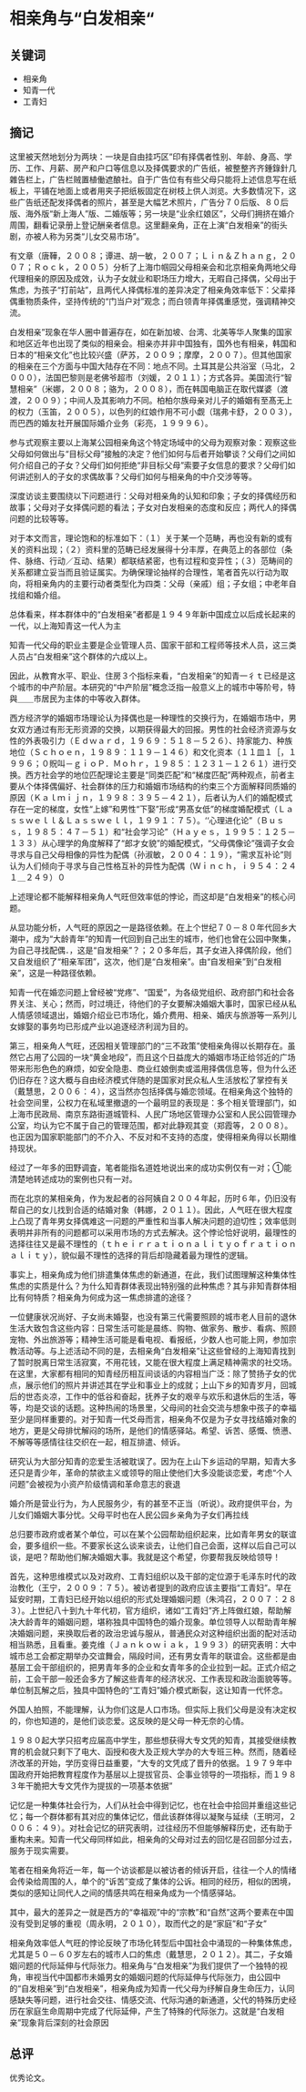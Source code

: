 # 相亲角与“白发相亲“

## 关键词

- 相亲角
- 知青一代
- 工青妇



## 摘记

这里被天然地划分为两块：一块是自由挂巧区”印有择偶者性别、年龄、身高、学历、工作、月薪、房产和户口等信息以及择偶要求的广告纸，被整整齐齐鍾錄針几雜告栏上，广告栏贼置植働遮酿社。自于广告位有有些父母只能将上述信息写在纸板上，平铺在地面上或者用夹子把纸板固定在树枝上供人浏览。大多数情况下，这些广告纸还配发择偶者的照片，甚至是大幅艺术照片，广告分７０后版、８０后版、海外版“新上海人”版、二婚版等；另一块是“业余红娘区”，父母们拥挤在婚介周围，翻看记录册上登记酬亲者信息。这里翻亲角，正在上演“白发相亲”的街头剧，亦被人称为另类“儿女交易市场”。

有文章（唐鞾，２００８；谭进、胡一敏，２００７；Ｌｉｎ＆Ｚｈａｎｇ，２００７；Ｒｏｃｋ，２００５）分析了上海巾帼园父母相亲会和北京相亲角两地父母代理相亲的原因及成效，认为子女就业和职场压力增大，无暇自己择偶，父母出于焦虑，为孩子“打前站”，且两代人择偶标准的差异决定了相亲角效率低下：父辈择偶重物质条件，坚持传统的“门当户对”观念；而白领青年择偶重感觉，强调精神交流。

白发相亲”现象在华人圈中普遍存在，如在新加坡、台湾、北美等华人聚集的国家和地区近年也出现了类似的相亲会。相亲亦并非中国独有，国外也有相亲，韩国和日本的“相亲文化”也比较兴盛（萨苏，２００９；摩摩，２００７）。但其他国家的相亲在三个方面与中国大陆存在不同：地点不同。土耳其是公共浴室（马北，２０００），法国巴黎则是老佛爷超市（刘媛，２０１１）；方式各异。美国流行“智慧相亲”（米娜，２００８；骆为，２００８），而在韩国电脑正在取代媒婆（渡渡，２００９）；中间人及其影响力不同。柏柏尔族母亲对儿子的婚姻有至髙无上的权力（玉笛，２００５），以色列的红娘作用不可小觑（瑞弗卡舒，２００３），而巴西的婚友社开展国际婚介业务（彩亮，１９９９６）。

参与式观察主要以上海某公园相亲角这个特定场域中的父母为观察对象：观察这些父母如何做出与“目标父母”接触的决定？他们如何与后者开始攀谈？父母们之间如何介绍自己的子女？父母们如何拒绝“非目标父母”索要子女信息的要求？父母们如何讲述别人的子女的求偶故事？父母们如何与相亲角的中介交涉等等。

深度访谈主要围绕以下问题进行：父母对相亲角的认知和印象；子女的择偶经历和故事；父母对子女择偶问题的看法；子女对白发相亲的态度和反应；两代人的择偶问题的比较等等。

对于本文而言，理论饱和的标准如下：（１）关于某一个范畴，再也没有新的或有关的资料出现；（２）资料里的范畴已经发展得十分丰厚，在典范上的各部位（条件、脉络、行动／互动、结果）都联结紧密，也有过程和变异性；（３）范畴间的关系都建立妥当而且验证属实。为确保理论抽样的合理性，笔者首先以行动为取向，将相亲角内的主要行动者类型化为四类：父母（亲戚）组；子女组；中老年自找组和婚介组。

总体看来，样本群体中的“白发相亲”者都是１９４９年新中国成立以后成长起来的一代，以上海知青这一代人为主

知青一代父母的职业主要是企业管理人员、国家干部和工程师等技术人员，这三类人员占“白发相亲”这个群体的六成以上。

因此，从教育水平、职业、住房３个指标来看，“白发相亲”的知青一彳ｔ已经是这个城市的中产阶层。本研究的“中产阶层”概念泛指一般意义上的城市中等阶号，特與＿＿市居民为主体的中等收入群体。

西方经济学的婚姻市场理论认为择偶也是一种理性的交换行为，在婚姻市场中，男女双方通过有形无形资源的交换，以期获得最大的回报。男性的社会经济资源与女性的外表吸引力（Ｅｄｗａｒｄ，１９６９：５１８－５２６）、持家能力、种族地位（Ｓｃｈｏｅｎ，１９８９：１１９－１４６）和文化资本（１１皿１［，１９９６；０貺叫－ｇｉｏＰ．Ｍｏｈｒ，１９８５：１２３１－１２６１）进行交换。西方社会学的地位匹配理论主要是“同类匹配”和“梯度匹配”两种观点，前者主要从个体择偶偏好、社会群体的压力和婚姻市场结构的约束三个方面解释同质婚的原因（Ｋａｌｍｉｊｎ，１９９８：３９５－４２１），后者认为人们的婚配模式存在一定的梯度，女性“上嫁”和男性“下娶”形成“男髙女低”的梯度婚配模式（Ｌａｓｓｗｅｌｌ＆Ｌａｓｓｗｅｌｌ，１９９１：７５）。‘‘心理进化论”（Ｂｕｓｓ，１９８５：４７－５１）和“社会学习论”（Ｈａｙｅｓ，１９９５：１２５－１３３）从心理学的角度解释了“郎才女貌”的婚配模式，“父母偶像论”强调子女会寻求与自己父母相像的异性为配偶（孙淑敏，２００４：１９），“需求互补论”则认为人们倾向于寻求与自己性格互补的异性为配偶（Ｗｉｎｃｈ，ｉ９５４：２４１＿２４９）０

上述理论都不能解释相亲角人气旺但效率低的悖论，而这却是“白发相亲”的核心问题。

从显功能分析，人气旺的原因之一是路径依赖。在上个世纪７０－８０年代回乡大潮中，成为“大龄青年”的知青一代回到自己出生的城市，他们也曾在公园中聚集，为自己寻找配偶．，这是“自发相亲”？；２０多年后，其子女进入择偶阶段，他们又自发组织了“相亲军团”，这次，他们是“白发相亲”。由“自发相亲”到“白发相亲”，这是一种路径依赖。

知青一代在婚恋问题上曾经被“党疼”、“国爱”，为各级党组织、政府部门和社会各界关注、关心；然而，时过境迁，待他们的子女要解决婚姻大事时，国家已经从私人情感领域退出，婚姻介绍业已市场化，婚介费用、相亲、婚庆与旅游等一系列儿女嫁娶的事务均已形成产业以追逐经济利润为目的。

第三，相亲角人气旺，还因相关管理部门的“三不政策”使相亲角得以长期存在。虽然它占用了公园的一块“黄金地段”，而且这个日益庞大的婚姻市场正给邻近的广场带来形形色色的麻烦，如安全隐患、商业红娘倒卖或滥用择偶信息等，但为什么还仍旧存在？这大概与自由经济模式伴随的是国家对民众私人生活放松了掌控有关（戴慧思，２００６：４），这当然亦包括择偶与婚恋领域。在相亲角这个独特的社会空间里，公权力在私域里撤退的一个最明显的表现是：多个相关管理部门，如上海市民政局、南京东路街道城管科、人民广场地区管理办公室和人民公园管理办公室，均认为它不属于自己的管理范围，都对此静观其变（郑霞等，２００８）。也正因为国家职能部门的不介入、不反对和不支持的态度，使得相亲角得以长期维持现状。

经过了一年多的田野调査，笔者能指名道姓地说出来的成功实例仅有一对；①能清楚地转述成功的案例也只有一对。

而在北京的某相亲角，作为发起者的谷阿姨自２００４年起，历时６年，仍旧没有帮自己的女儿找到合适的结婚对象（韩娜，２０１１）。因此，人气旺在很大程度上凸现了青年男女择偶难这一问题的严重性和当事人解决问题的迫切性；效率低则表明并非所有的问题都可以采用市场的方式去解决。这个悖论恰好说明，最理性的选择往往又是最不理性的（ｔｈｅｉｒｒａｔｉｏｎａｌｉｔｙｏｆｒａｔｉｏｎａｌｉｔｙ），貌似最不理性的选择的背后却隐藏着最为理性的逻辑。

事实上，相亲角成为他们排遣集体焦虑的新通道，在此，我们试图理解这种集体性焦虑的实质是什么？为什么知青群体表现出特别强的此种焦虑？其与非知青群体相比有何特质？相亲角为何成为这一焦虑排遣的途径？

一位健康状况尚好、子女尚未婚娶，也没有第三代需要照顾的城市老人目前的退休生活大致包含这些内容：日常生活可能是晨练、购物、做家务、散步、看病、照顾宠物、外出旅游等；精神生活可能是看电视、看报纸，少数人也可能上网，参加宗教活动等。与上述活动不同的是，去相亲角“白发相亲”让这些曾经的上海知青找到了暂时脱离日常生活寂寞，不用花钱，又能在很大程度上满足精神需求的社交场。在这里，大家都有相同的知青经历相互间谈话的内容相当广泛：除了赞扬子女的优点，展示他们的照片并讲述其在学业和事业上的成就；上山下乡的知青岁月，回城后的世态炎凉，工作中的低谷和奋起，抚养子女的艰辛与欢乐和退休后的生活，等等，均是交谈的话题。这种热闹的场景里，父母间的社会交流与想象中孩子的幸福至少是同样重要的。对于知青一代爻母而言，相亲角不仅是为子女寻找结婚对象的地方，更是父母排忧解闷的场所，是他们的情感驿站。希望、诉苦、感慨、愤懑、不解等等感情往往交织在一起，相互排遣、倾诉。

研究认为大部分知青的恋爱生活被耽误了。因为在上山下乡运动的早期，知青大多还只是青少年，革命的禁欲主义或领导的阻止使他们大多没能谈恋爱，考虑“个人问题”会被视为小资产阶级情调和革命意志的衰退

婚介所是营业行为，为人民服务少，有的甚至不正当（听说）。政府提供平台，为儿女们婚姻大事分忧。父母平时也在人民公园乡亲角为子女们再拉线

总归要市政府或者某个单位，可以在某个公园帮助组织起来，比如青年男女的联谊会，要多组织一些。不要家长这么谈来谈去，让他们自己会面，这样以后自己可以谈，是吧？帮助他们解决婚姻大事。我就是这个希望，你要帮我反映给领导！

首先，这种思维模式以及对政府、工青妇组织以及干部的定位源于毛泽东时代的政治教化（王宁，２００９：７５）。被访者提到的政府应该主要指“工青妇”。早在延安时期，工青妇已经开始以组织的形式处理婚姻问题（朱鸿召，２００７：２８３）。上世纪八十到九十年代初，官方组织，诸如“工青妇”齐上阵做红娘，帮助解决大龄青年的婚姻问题，堪称独具中国特色的婚介现象。单位领导人以帮助青年解决婚姻问题，来换取后者的政治忠诚与服从，普通民众对这种组织出面的配对活动相当熟悉，且看重。姜克维（Ｊａｎｋｏｗｉａｋ，１９９３）的研究表明：大中城市总工会都定期举办交谊舞会，隔段时间，还有男女青年的联谊会。这些都是由基层工会干部组织的，把男青年多的企业和女青年多的企业拉到一起。正式介绍之前，工会干部一般还会多方了解这些青年的经济状况、工作表现和政治面貌等等。单位制瓦解之后，独具中国特色的“工青妇”婚介模式断裂，这让知青一代怀念。

外国人拍照，不能理解，认为你们这是人口市场。但实际上我们父母是没有决定权的，你也知道的，是他们谈恋爱。这反映的是父母一种无奈的心情。

１９８０起大学只招考应届高中学生，那些想获得大专文凭的知青，其接受继续教育的机会就只剩下了电大、函授和夜大及正规大学办的大专班三种。然而，随着经济改革的开始，学历变得日益重要，“大专的文凭成了晋升的依据。１９７９年中国政府开始把教育程度作为基层以上提拔官员、企事业领导的一项指标，而１９８３年干脆把大专文凭作为提拔的一项基本依据”

记忆是一种集体社会行为，人们从社会中得到记忆，也在社会中拾回并重组这些记忆；每一个群体都有其对应的集体记忆，借此该群体得以凝聚与延续（王明河，２００６：４９）。对社会记忆的研究表明，过往经历不但能够解释历史，还有助于重构未来。知青一代父母同样如此，相亲角的父母对过去的回忆是召回部分过去，服务于现实需要。

笔者在相亲角将近一年，每一个访谈都是以被访者的倾诉开启，往往一个人的情绪会传染给周围的人，单个的“诉苦”变成了集体的公诉。相同的经历，相似的困境，类似的感知让同代人之间的情感共鸣在相亲角成为一个情感驿站。

其中，最大的差异之一就是西方的“幸福观”中的“宗教”和“自然”这两个要素在中国没有受到足够的重视（周永明，２０１０），取而代之的是“家庭”和“子女”

相亲角效率低人气旺的悖论反映了市场化转型后中国社会中涌现的一种集体焦虑，尤其是５０－６０岁左右的城市人口的焦虑（戴慧思，２０１２）。其二，子女婚姻问题的代际延伸与代际张力。相亲角与“白发相亲”为我们提供了一个独特的视角，审视当代中国都市未婚男女的婚姻问题的代际延伸与代际张力，由公园中的“自发相亲”到“白发相亲”，相亲角成为知青一代父母为纾解自身生命压力，认同感缺失等问题，进行社会交往、情感交流、代际沟通的新通道，父代的特殊历史经历在家庭生命周期中完成了代际延伸，产生了特殊的代际张力。这就是“白发相亲”现象背后深刻的社会原因

## 总评

优秀论文。